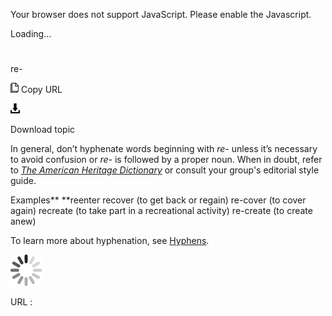 Your browser does not support JavaScript. Please enable the Javascript.

Loading...

# 

re-

![Copy URL](re_files/Copy.png)
Copy URL

![Download](re_files/Download.png)

Download topic

In general, don’t hyphenate words beginning with *re-* unless it’s necessary to avoid confusion or *re-* is followed by a proper noun. When in doubt, refer to [*The American Heritage Dictionary*](https://ahdictionary.com/) or consult your group's editorial style guide.

Examples**
**reenter 
recover (to get back or regain) 
re-cover (to cover again) 
recreate (to take part in a recreational activity) 
re-create (to create anew)

To learn more about hyphenation, see [Hyphens](https://worldready.cloudapp.net/Styleguide/Read?id=2700&topicid=28765).

![In progress](re_files/activity-large.gif)

URL :
